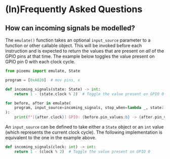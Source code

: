 # (In)Frequently Asked Questions

## How can incoming signals be modelled?

The `emulate()` function takes an optional `input_source` parameter to a
function or other callable object. This will be invoked before each instruction
and is expected to return the values that are present on _all_ of the GPIO pins
at that time. The example below toggles the value present on GPIO pin 0 with
each clock cycle.

```python
from pioemu import emulate, State

program = [0xA020]  # mov pins, x

def incoming_signals(state: State) -> int:
    return 1 - (state.clock % 2)  # Toggle the value present on GPIO 0

for before, after in emulate(
    program, input_source=incoming_signals, stop_when=lambda _, state: state.clock > 3
):
    print(f"[{after.clock}] GPIO: {before.pin_values:b} -> {after.pin_values:b}")
```

An `input_source` can be defined to take either a `State` object or an `int`
value (which represents the current clock cycle). The following implementation
is equivalent to the one in the example above.

```python
def incoming_signals(clock: int) -> int:
    return 1 - (clock % 2)  # Toggle the value present on GPIO 0
```
